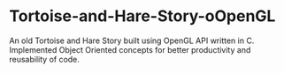 # Tortoise-and-Hare-Story-oOpenGL
An old Tortoise and Hare Story built using OpenGL API written in C. Implemented Object Oriented concepts for better productivity and reusability of code.
